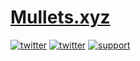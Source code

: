# [Mullets.xyz](https://mullets.xyz)

[![twitter](https://img.shields.io/badge/follow-twitter-red?style=flat-square)](https://twitter.com/Mullets_Gavin)
[![twitter](https://img.shields.io/badge/visit-portfolio-blueviolet?style=flat-square)](https://mullets.xyz)
[![support](https://img.shields.io/badge/support-mullets-blue?style=flat-square)](https://www.buymeacoffee.com/mullets)
